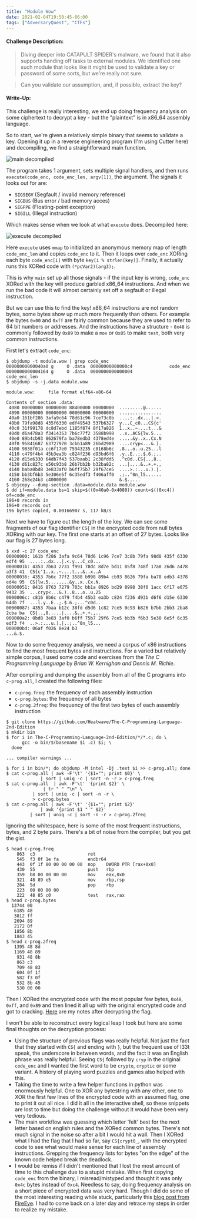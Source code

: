 ```yaml
---
title: "Module Wow"
date: 2021-02-04T19:50:45-06:00
tags: ["AdversaryQuest", "CTFs"]
---
```


#### Challenge Description:

> Diving deeper into CATAPULT SPIDER's malware, we found that it also supports handing off tasks to external modules. We identified one such module that looks like it might be used to validate a key or password of some sorts, but we're really not sure.

> Can you validate our assumption, and, if possible, extract the key?

#### Write-Up:

This challenge is really interesting, we end up doing frequency analysis on some ciphertext to decrypt a key - but the "plaintext" is in x86_64 assembly language. 

So to start, we're given a relatively simple binary that seems to validate a key. Opening it up in a reverse engineering program (I'm using Cutter here) and decompiling, we find a straightforward main function.

![main decompiled](images/module-wow-main-decomp.png)

The program takes 1 argument, sets multiple signal handlers, and then runs `execute(code_enc, code_enc_len, argv[1])`, the argument. The signals it looks out for are:

* `SIGSEGV` (Segfault / invalid memory reference)
* `SIGBUS` (Bus error / bad memory acces)
* `SIGFPE` (Floating-point exception)
* `SIGILL` (Illegal instruction)

Which makes sense when we look at what `execute` does. Decompiled here:

![execute decompiled](images/module-wow-execute-decomp.png)

Here `execute` uses `mmap` to initialized an anonymous memory map of length `code_enc_len` and copies `code_enc` to it. Then it loops over `code_enc` XORing each byte `code_enc[i]` with byte `key[i % strlen(key)]`. Finally, it actually runs this XORed code with `(*pcVar2)(arg3);`.

This is why `main` set up all those signals - if the input key is wrong, `code_enc` XORed with the key will produce garbled x86_64 instructions. And when we run the bad code it will almost certainly set off a segfault or illegal instruction.

But we can use this to find the key! x86_64 instructions are not random bytes, some bytes show up much more frequently than others. For example the bytes `0x00` and `0xff` are fairly common because they are used to refer to 64 bit numbers or addresses. And the instructions have a structure - `0x48` is commonly followed by `0x89` to make a `mov` or `0x85` to make `test`, both very common instructions.

First let's extract `code_enc`:

```
$ objdump -t module.wow | grep code_enc 
00000000000040a0 g     O .data	00000000000000c4              code_enc
0000000000004164 g     O .data	0000000000000004              code_enc_len
$ objdump -s -j.data module.wow

module.wow:     file format elf64-x86-64

Contents of section .data:
 4080 00000000 00000000 88400000 00000000  .........@......
 4090 00000000 00000000 00000000 00000000  ................
 40a0 161bf286 3afa9c64 78d61c96 7ce73c8b  ....:..dx...|.<.
 40b0 79fa98d8 435f6330 edf49543 537b6327  y...C_c0...CS{c'
 40c0 31f99178 dc8d7ebd 1185f874 8f17a826  1..x..~....t...&
 40d0 d6a478a3 f3414353 7b6c77f2 3588b998  ..x..ACS{lw.5...
 40e0 89b4cb93 862679fa ba78edb3 4378ed4e  .....&y..x..Cx.N
 40f0 95841687 63727970 3cbb1a89 26bd2989  ....cryp<...&.).
 4100 9838f01a cc6f17e0 75943235 c8168b6c  .8...o..u.25...l
 4110 c479f4b4 45b3ea3b c824f236 d93bd6f6  .y..E..;.$.6.;..
 4120 d15e6330 64db7f43 537baab1 2c38fdd5  .^c0d..CS{..,8..
 4130 d61c827c e50c93b8 26b7bb2b b32ba82c  ...|....&..+.+.,
 4140 baba0bd8 3e833af0 b6ff75b7 29f67ce5  ....>.:...u.).|.
 4150 bb3bf6b3 5e306e5f 6c35edf3 f406aff0  .;..^0n_l5......
 4160 268e24b3 c4000000                    &.$.....        
$ objcopy --dump-section .data=module.data module.wow
$ dd if=module.data bs=1 skip=$((0x40a0-0x4080)) count=$((0xc4)) of=code_enc
196+0 records in
196+0 records out
196 bytes copied, 0.00166907 s, 117 kB/s
```

Next we have to figure out the length of the key. We can see some fragments of our flag identifier `CS{` in the encrypted code from null bytes XORing with our key. The first one starts at an offset of 27 bytes. Looks like our flag is 27 bytes long. 

```
$ xxd -c 27 code_enc 
00000000: 161b f286 3afa 9c64 78d6 1c96 7ce7 3c8b 79fa 98d8 435f 6330 edf4 95  ....:..dx...|.<.y...C_c0...
0000001b: 4353 7b63 2731 f991 78dc 8d7e bd11 85f8 748f 17a8 26d6 a478 a3f3 41  CS{c'1..x..~....t...&..x..A
00000036: 4353 7b6c 77f2 3588 b998 89b4 cb93 8626 79fa ba78 edb3 4378 ed4e 95  CS{lw.5........&y..x..Cx.N.
00000051: 8416 8763 7279 703c bb1a 8926 bd29 8998 38f0 1acc 6f17 e075 9432 35  ...cryp<...&.)..8...o..u.25
0000006c: c816 8b6c c479 f4b4 45b3 ea3b c824 f236 d93b d6f6 d15e 6330 64db 7f  ...l.y..E..;.$.6.;...^c0d..
00000087: 4353 7baa b12c 38fd d5d6 1c82 7ce5 0c93 b826 b7bb 2bb3 2ba8 2cba ba  CS{..,8.....|....&..+.+.,..
000000a2: 0bd8 3e83 3af0 b6ff 75b7 29f6 7ce5 bb3b f6b3 5e30 6e5f 6c35 edf3 f4  ..>.:...u.).|..;..^0n_l5...
000000bd: 06af f026 8e24 b3                                                    ...&.$.
```

Now to do some frequency analysis, we need a corpus of x86 instructions to find the most frequent bytes and instructions. For a varied but relatively simple corpus, I used some code and exercises from the *The C Programming Language* by *Brian W. Kernighan and Dennis M. Richie*.

After compiling and dumping the assembly from all of the C programs into `c-prog.all`, I created the following files:

* `c-prog.freq`:  the frequency of each assembly instruction
* `c-prog.bytes`: the frequency of all bytes
* `c-prog.2freq`: the frequency of the first two bytes of each assembly instruction

``` 
$ git clone https://github.com/Heatwave/The-C-Programming-Language-2nd-Edition
$ mkdir bin
$ for i in The-C-Programming-Language-2nd-Edition/*/*.c; do \
      gcc -o bin/$(basename $i .c) $i; \
  done 

... compiler warnings ...

$ for i in bin/*; do objdump -M intel -Dj .text $i >> c-prog.all; done
$ cat c-prog.all | awk -F'\t' '{$1=""; print $0}' \
      		 | sort | uniq -c | sort -n -r > c-prog.freq
$ cat c-prog.all  | awk -F'\t' '{print $2}' \
      		  | tr " " "\n" \
		  | sort | uniq -c | sort -n -r \
		  > c-prog.bytes
$ cat c-prog.all | awk -F'\t' '{$1=""; print $2}'
      		 | awk '{print $1 " " $2}'
		 | sort | uniq -c | sort -n -r > c-prog.2freq
```

Ignoring the whitespace, here is some of the most frequent instructions, bytes, and 2 byte pairs. There's a bit of noise from the compiler, but you get the gist.

```
$ head c-prog.freq 
    863  c3                    ret    
    545  f3 0f 1e fa           endbr64 
    443  0f 1f 80 00 00 00 00  nop    DWORD PTR [rax+0x0]
    430  55                    push   rbp
    359  b8 00 00 00 00        mov    eax,0x0
    321  48 89 e5              mov    rbp,rsp
    284  5d                    pop    rbp
    223  00 00 00 00 
    222  48 85 c0              test   rax,rax
$ head c-prog.bytes 
  13744 00
   6185 48
   3812 ff
   2694 89
   2172 0f
   1856 8b
   1843 45
$ head c-prog.2freq 
   1395 48 8d
   1169 48 89
    931 48 8b
    863 c3 
    709 48 83
    604 0f 1f
    582 f3 0f
    532 8b 45
    530 00 00
```

Then I XORed the encrypted code with the most popular few bytes, `0x48`, `0xff`, and `0x89` and then lined it all up with the original encrypted code and got to cracking. [Here](module-wow-notes.txt) are my notes after decrypting the flag.

I won't be able to reconstruct every logical leap I took but here are some final thoughts on the decryption process:

* Using the structure of previous flags was really helpful. Not just the fact that they started with `CS{` and ending with `}`, but the frequent use of l33t speak, the underscore in between words, and the fact it was an English phrase was really helpful. Seeing `CS{` followed by `cryp` in the original `code_enc` and I wanted the first word to be `crypto`, `cryptic` or some variant.  A history of playing word puzzles and games also helped with this. 
* Taking the time to write a few helper functions in python was enormously helpful. One to XOR any bytestring with any other, one to XOR the first few lines of the encrypted code with an assumed flag, one to print it out all nice. I did it all in the interactive shell, so these snippets are lost to time but doing the challenge without it would have been very very tedious.
* The main workflow was guessing which letter 'felt' best for the next letter based on english rules and the XORed common bytes. There's not much signal in the noise so after a bit I would hit a wall. Then I XORed what I had the flag that I had so far, say `CS{crypt0_`, with the encrypted code to see what would make sense for each line of assembly instructions. Grepping the frequency lists for bytes "on the edge" of the known code helped break the deadlock. 
* I would be remiss if I didn't mentioned that I lost the most amount of time to this challenge due to a stupid mistake. When first copying `code_enc` from the binary, I misread/mistyped and thought it was only `0x4c` bytes instead of `0xc4`. Needless to say, doing frequency analysis on a short piece of encrypted data was very hard. Though I did do some of the most interesting reading while stuck, particularly this [blog post from FireEye]( https://www.fireeye.com/blog/threat-research/2017/12/recognizing-and-avoiding-disassembled-junk.html). I had to come back on a later day and retrace my steps in order to realize my mistake.
